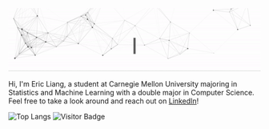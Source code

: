 ![Hi, I'm Eric! Welcome to My Github Page!!](https://github.com/liangeric/liangeric/raw/master/banner/greetings.gif)

Hi, I'm Eric Liang, a student at Carnegie Mellon University majoring in Statistics and Machine Learning with a double major in Computer Science. Feel free to take a look around and reach out on [LinkedIn](https://linkedin.com/in/liangeric321)!

![Top Langs](https://github-readme-stats.vercel.app/api/top-langs/?username=liangeric&hide=TeX&layout=compact)
![Visitor Badge](https://visitor-badge.laobi.icu/badge?page_id=liangeric)
